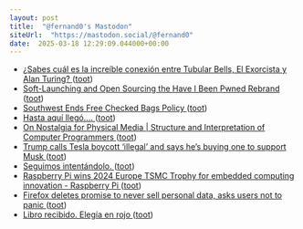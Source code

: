 ```yaml
---
layout: post
title:  "@fernand0's Mastodon"
siteUrl:  "https://mastodon.social/@fernand0"
date:  2025-03-18 12:29:09.044000+00:00
---
```

*  [¿Sabes cuál es la increíble conexión entre Tubular Bells, El Exorcista y Alan Turing? ](https://www.elladodelmal.com/2025/02/sabes-cual-es-la-increible-conexion.htm) ([toot](https://mastodon.social/@fernand0/114183434995608269))
*  [Soft-Launching and Open Sourcing the Have I Been Pwned Rebrand ](https://www.troyhunt.com/soft-launching-and-open-sourcing-the-have-i-been-pwned-rebrand) ([toot](https://mastodon.social/@fernand0/114183237210811370))
*  [Southwest Ends Free Checked Bags Policy   ](https://airlinegeeks.com/2025/03/11/southwest-ends-free-checked-bags-for-all-passengers/) ([toot](https://mastodon.social/@fernand0/114182998229910740))
*  [Hasta aquí llegó.... ](https://www.flickr.com/photos/fernand0/54374929884) ([toot](https://mastodon.social/@fernand0/114182978859023912))
*  [On Nostalgia for Physical Media \| Structure and Interpretation of Computer Programmers ](https://www.sicpers.info/2025/02/on-nostalgia-for-physical-media) ([toot](https://mastodon.social/@fernand0/114182757093955519))
*  [Trump calls Tesla boycott ‘illegal’ and says he’s buying one to support Musk ](https://www.theguardian.com/us-news/2025/mar/11/trump-tesla-boycott-mus) ([toot](https://mastodon.social/@fernand0/114181007119358477))
*  [Seguimos intentándolo. ](https://avecesunafoto.wordpress.com/2025/03/17/seguimos-intentandolo) ([toot](https://mastodon.social/@fernand0/114179284113515360))
*  [Raspberry Pi wins 2024 Europe TSMC Trophy for embedded computing innovation - Raspberry Pi ](https://www.raspberrypi.com/news/raspberry-pi-wins-2024-europe-tsmc-trophy-for-embedded-computing-innovation) ([toot](https://mastodon.social/@fernand0/114179109967900017))
*  [Firefox deletes promise to never sell personal data, asks users not to panic ](https://arstechnica.com/tech-policy/2025/02/firefox-deletes-promise-to-never-sell-personal-data-asks-users-not-to-panic) ([toot](https://mastodon.social/@fernand0/114178971418446142))
*  [Libro recibido. Elegía en rojo ](https://fotografiasenmovimiento.wordpress.com/2025/03/17/libro-recibido-elegia-en-rojo) ([toot](https://mastodon.social/@fernand0/114178799086763476))
